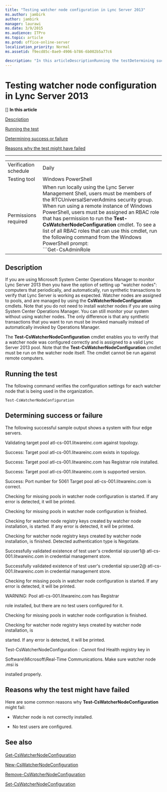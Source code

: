 ```yaml
---
title: "Testing watcher node configuration in Lync Server 2013"
ms.author: jambirk
author: jambirk
manager: laurawi
ms.date: 3/9/2015
ms.audience: ITPro
ms.topic: article
ms.prod: office-online-server
localization_priority: Normal
ms.assetid: f9ecd85c-0ae9-4906-b786-6b002b5a77c6

description: "In this articleDescriptionRunning the testDetermining success or failureReasons why the test might have failed"
---
```


# Testing watcher node configuration in Lync Server 2013
[]
 **In this article**
  
[Description](#sectionSection0)
  
[Running the test](#sectionSection1)
  
[Determining success or failure](#sectionSection2)
  
[Reasons why the test might have failed](#sectionSection3)
  
****

|||
|:-----|:-----|
|Verification schedule  <br/> |Daily  <br/> |
|Testing tool  <br/> |Windows PowerShell  <br/> |
|Permissions required  <br/> |When run locally using the Lync Server Management Shell, users must be members of the RTCUniversalServerAdmins security group.  <br/> When run using a remote instance of Windows PowerShell, users must be assigned an RBAC role that has permission to run the **Test-CsWatcherNodeConfiguration** cmdlet. To see a list of all RBAC roles that can use this cmdlet, run the following command from the Windows PowerShell prompt:  <br/> ```Get-CsAdminRole | Where-Object {$_.Cmdlets -match " Test-CsWatcherNodeConfiguration"}```|
   
## Description
<a name="sectionSection0"> </a>

If you are using Microsoft System Center Operations Manager to monitor Lync Server 2013 then you have the option of setting up "watcher nodes": computers that periodically, and automatically, run synthetic transactions to verify that Lync Server is working as expected. Watcher nodes are assigned to pools, and are managed by using the **CsWatcherNodeConfiguration** cmdlets. Note that you do not need to install watcher nodes if you are using System Center Operations Manager. You can still monitor your system without using watcher nodes. The only difference is that any synthetic transactions that you want to run must be invoked manually instead of automatically invoked by Operations Manager. 
  
The **Test-CsWatcherNodeConfiguration** cmdlet enables you to verify that a watcher node was configured correctly and is assigned to a valid Lync Server 2013 pool. Note that the **Test-CsWatcherNodeConfiguration** cmdlet must be run on the watcher node itself. The cmdlet cannot be run against remote computers. 
  
## Running the test
<a name="sectionSection1"> </a>

The following command verifies the configuration settings for each watcher node that is being used in the organization.
  
```
Test-CsWatcherNodeConfiguration
```

## Determining success or failure
<a name="sectionSection2"> </a>

The following successful sample output shows a system with four edge servers. 
  
Validating target pool atl-cs-001.litwareinc.com against topology.
  
 Success: Target pool atl-cs-001.litwareinc.com exists in topology. 
  
 Success: Target pool atl-cs-001.litwareinc.com has Registrar role installed. 
  
 Success: Target pool atl-cs-001.litwareinc.com is supported version. 
  
 Success: Port number for 5061 Target pool atl-cs-001.litwareinc.com is correct. 
  
 Checking for missing pools in watcher node configuration is started. If any error is detected, it will be printed. 
  
 Checking for missing pools in watcher node configuration is finished. 
  
 Checking for watcher node registry keys created by watcher node installation, is started. If any error is detected, it will be printed. 
  
 Checking for watcher node registry keys created by watcher node installation, is finished. Detected authentication type is Negotiate. 
  
 Successfully validated existence of test user's credential sip:user1@ atl-cs-001.litwareinc.com in credential management store. 
  
 Successfully validated existence of test user's credential sip:user2@ atl-cs-001.litwareinc.com in credential management store. 
  
Checking for missing pools in watcher node configuration is started. If any error is detected, it will be printed.
  
WARNING: Pool atl-cs-001.litwareinc.com has Registrar
  
role installed, but there are no test users configured for it.
  
Checking for missing pools in watcher node configuration is finished.
  
Checking for watcher node registry keys created by watcher node installation, is
  
 started. If any error is detected, it will be printed. 
  
Test-CsWatcherNodeConfiguration : Cannot find Health registry key in
  
Software\Microsoft\Real-Time Communications. Make sure watcher node .msi is
  
installed properly.
  
## Reasons why the test might have failed
<a name="sectionSection3"> </a>

Here are some common reasons why **Test-CsWatcherNodeConfiguration** might fail: 
  
- Watcher node is not correctly installed. 
    
- No test users are configured. 
    
## See also
<a name="sectionSection3"> </a>

#### 

[Get-CsWatcherNodeConfiguration](get-cswatchernodeconfiguration.md)
  
[New-CsWatcherNodeConfiguration](new-cswatchernodeconfiguration.md)
  
[Remove-CsWatcherNodeConfiguration](remove-cswatchernodeconfiguration.md)
  
[Set-CsWatcherNodeConfiguration](set-cswatchernodeconfiguration.md)

